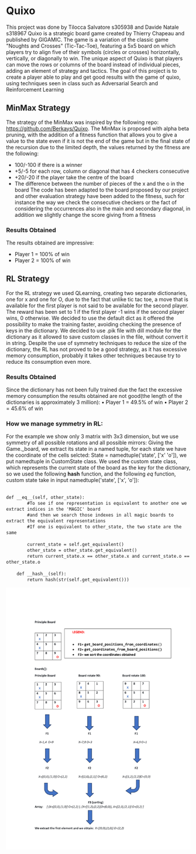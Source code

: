 # Quixo
This project was done by Tilocca Salvatore s305938 and Davide Natale s318967
Quixo is a strategic board game created by Thierry Chapeau and published by GIGAMIC. The game is a variation of the classic game "Noughts and Crosses" (Tic-Tac-Toe), featuring a 5x5 board on which players try to align five of their symbols (circles or crosses) horizontally, vertically, or diagonally to win. The unique aspect of Quixo is that players can move the rows or columns of the board instead of individual pieces, adding an element of strategy and tactics.
The goal of this project is to create a player able to play and get good results with the game of quixo, using techniques seen in class such as Adversarial Search and Reinforcement Learning

## MinMax Strategy
The strategy of the MinMax was inspired by the following repo: https://github.com/Berkays/Quixo. 
The MinMax is proposed with alpha beta pruning, with the addition of a fitness function that allows you to give a value to the state even if it is not the end of the game but in the final state of the recursion due to the limited depth, the values returned by the fitness are the following:
* 100/-100 if there is a winner 
* +5/-5  for each row, column or diagonal that has 4 checkers consecutive
* +20/-20 if the player take the centre of the board
* The difference between the number of pieces of the x and the o in the board
The code has been adapted to the board proposed by our project and other evaluation strategy have been added to the fitness, such for instance the way we check the consecutive checkers or the fact of considering the occurrences also in the main and secondary diagonal, in addition we slightly change the score giving from a fitness

### Results Obtained
The results obtained are impressive:
* Player 1 = 100% of win
* Player 2 = 100% of win

## RL Strategy
For the RL strategy we used QLearning, creating two separate dictionaries, one for x and one for O, due to the fact that unlike tic tac toe, a move that is available for the first player is not said to be available for the second player. The reward has been set to 1 if the first player -1 wins if the second player wins, 0 otherwise.
We decided to use the default dict as it offered the possibility to make the training faster, avoiding checking the presence of keys in the dictionary. 
We decided to use .pik file with dill module for the dictionary as it allowed to save custom classes in the file, without convert it in string.
Despite the use of symmetry techniques to reduce the size of the dictionary, the RL has not proved to be a good strategy, as it has excessive memory consumption, probably it takes other techniques because try to reduce its consumption even more.

### Results Obtained
Since the dictionary has not been fully trained due the fact the excessive memory consumption the results obtained are not good(the length of the dictionaries is approximately 3 million):
•	Player 1 = 49.5% of win
•	Player 2 = 45.6% of win

### How we manage symmetry in RL:
For the example we show only 3 matrix with 3x3 dimension,  but we use symmetry of all possible rotations and all possible mirrors:
Giving the Game._board, we extract its state in a named tuple, for each state we have the coordinate of the cells selcted: State = namedtuple('state', ['x' 'o']), we put namedtuple in CustomState class.
We used the custom state class, which represents the current state of the board as the key for the dictionary, so we used the following __hash__  function, and the following _eq_ function, custom state take in input namedtuple('state', ['x', 'o']):
```

def __eq__(self, other_state):
        #To see if one representation is equivalent to another one we extract indices in the 'MAGIC' board 
        #and then we search those indexes in all magic boards to extract the equivalent representations
        #If one is equivalent to other_state, the two state are the same
    
        current_state = self.get_equivalent()
        other_state = other_state.get_equivalent()
        return current_state.x == other_state.x and current_state.o == other_state.o
    
    def __hash__(self):
        return hash(str(self.get_equivalent()))

```
![Alt text](Quixo/0ffe1648c7fa12a3b0ecd3c075e28833-34.jpg)



